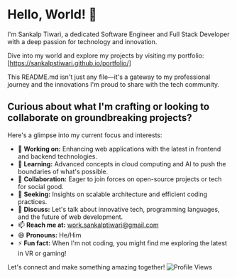 # Hello, World! 👋 

I'm Sankalp Tiwari, a dedicated Software Engineer and Full Stack Developer with a deep passion for technology and innovation.

Dive into my world and explore my projects by visiting my portfolio: [https://sankalpstiwari.github.io/portfolio/]

This README.md isn't just any file—it's a gateway to my professional journey and the innovations I'm proud to share with the tech community.

## Curious about what I'm crafting or looking to collaborate on groundbreaking projects?

Here's a glimpse into my current focus and interests:

- 🔭 **Working on:** Enhancing web applications with the latest in frontend and backend technologies.
- 🌱 **Learning:** Advanced concepts in cloud computing and AI to push the boundaries of what's possible.
- 👯 **Collaboration:** Eager to join forces on open-source projects or tech for social good.
- 🤔 **Seeking:** Insights on scalable architecture and efficient coding practices.
- 💬 **Discuss:** Let's talk about innovative tech, programming languages, and the future of web development.
- 📫 **Reach me at:** work.sankalptiwari@gmail.com
- 😄 **Pronouns:** He/Him
- ⚡ **Fun fact:** When I'm not coding, you might find me exploring the latest in VR or gaming!

Let's connect and make something amazing together!
![Profile Views](https://komarev.com/ghpvc/?username=SankalpSTiwari&label=Views&color=blue&style=plastic)
